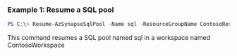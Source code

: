 ### Example 1: Resume a SQL pool
```powershell
PS C:\> Resume-AzSynapseSqlPool -Name sql -ResourceGroupName ContosoResourceGroup -WorkspaceName ContosoWorkspace

```

This command resumes a SQL pool named sql in a workspace named ContosoWorkspace

